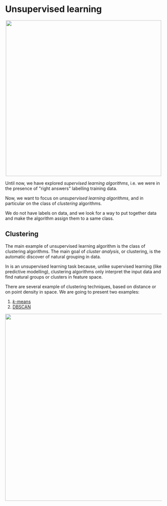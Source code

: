 # Unsupervised learning

<p align="center">
    <img width="500" src="https://www.kdnuggets.com/images/cartoon-unsupervised-machine-learning-700.jpg">
</p>

Until now, we have explored _supervised learning algorithms_, i.e. we were in the presence of "right answers" labelling training data.

Now, we want to focus on _unsupervised learning algorithms_, and in particular on the class of _clustering_ algorithms.

We do not have labels on data, and we look for a way to put together data and make the algorithm assign them to a same class.

## Clustering

The main example of unsupervised learning algorithm is the class of clustering algorithms.
The main goal of _cluster analysis_, or clustering, is the automatic discover of natural grouping in data.

In is an unsupervised learning task because, unlike supervised learning (like predictive modelling), clustering algorithms only interpret the input data and find natural groups or clusters in feature space.

There are several example of clustering techniques, based on distance or on point density in space. We are going to present two examples:

1. [$k$-means](https://github.com/oscar-defelice/DSAcademy-lectures/tree/master/Lectures_src/07.Unsupervised_learning/01.Clustering.ipynb)
2. [DBSCAN](https://github.com/oscar-defelice/DSAcademy-lectures/tree/master/Lectures_src/07.Unsupervised_learning/02.DBScan.ipynb)

<p align="center">
    <img width="600" src="https://codingwithmax.com/wp-content/uploads/2019/11/cluster-phobic-comic.png">
</p>
